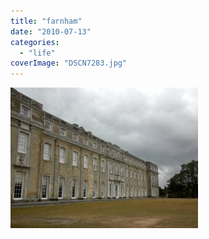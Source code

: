 ```yaml
---
title: "farnham"
date: "2010-07-13"
categories: 
  - "life"
coverImage: "DSCN7283.jpg"
---
```


[![](images/DSCN7283-300x225.jpg)](https://blog.kaleighscruggs.com/wp-content/uploads/2010/07/DSCN7283.jpg)
